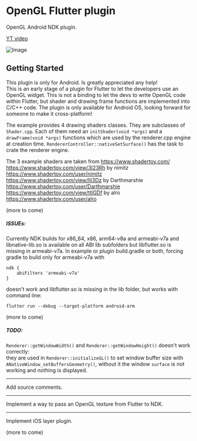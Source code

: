 # OpenGL Flutter plugin

OpenGL Android NDK plugin.


[YT video](https://www.youtube.com/watch?v=GKEdwZsAb0s)

![Image](https://github.com/alnitak/flutter_opengl/blob/master/flutter_01.png?raw=true)

## Getting Started

This plugin is only for Android. Is greatly appreciated any help!  
This is an early stage of a plugin for Flutter to let the developers use an OpenGL widget.
This is not a binding to let the devs to write OpenGL code within Flutter,
but shader and drawing frame functions are implemented into C/C++ code.
The plugin is only available for Android OS, looking forward for someone to make it cross-platform!
  
The example provides 4 drawing shaders classes. They are subclasses of `Shader.cpp`.
Each of them need an `initShader(void *args)` and a `drawFrame(void *args)` functions which are used by the
renderer.cpp engine at creation time. `RendererController::nativeSetSurface()` has the task to crate
the renderer engine.  



The 3 example shaders are taken from https://www.shadertoy.com/
https://www.shadertoy.com/view/3l23Rh by nimitz https://www.shadertoy.com/user/nimitz
https://www.shadertoy.com/view/llj3Dz by Darthmarshie https://www.shadertoy.com/user/Darthmarshie
https://www.shadertoy.com/view/ttlGDf by alro https://www.shadertoy.com/user/alro

(more to come)


##### ISSUEs:
Currently NDK builds for x86_64, x86, arm64-v8a and armeabi-v7a and libnative-lib.so is available on all ABI lib subfolders
but libflutter.so is missing in armeabi-v7a.
In example or plugin build.gradle or both, forcing gradle to build only for armeabi-v7a with
```
ndk {
    abiFilters 'armeabi-v7a'
}
```
doesn't work and libflutter.so is missing in the lib folder, but works with command line:
```
flutter run --debug --target-platform android-arm
```

(more to come)
 
##### TODO: 
`Renderer::getWindowWidth()` and `Renderer::getWindowHeight()` doesn't work correctly:  
they are used in `Renderer::initializeGL()` to set window buffer size with `ANativeWindow_setBuffersGeometry()`,
without it the window `surface` is not working and nothing is displayed.
___
Add source comments.
___
Implement a way to pass an OpenGL texture from Flutter to NDK.
___
Implement iOS layer plugin.

(more to come)